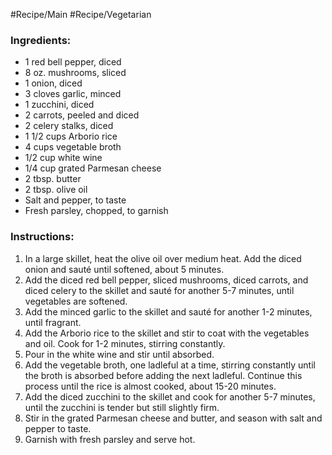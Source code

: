 #Recipe/Main #Recipe/Vegetarian
### Ingredients:
- 1 red bell pepper, diced
- 8 oz. mushrooms, sliced
- 1 onion, diced
- 3 cloves garlic, minced
- 1 zucchini, diced
- 2 carrots, peeled and diced
- 2 celery stalks, diced
- 1 1/2 cups Arborio rice
- 4 cups vegetable broth
- 1/2 cup white wine
- 1/4 cup grated Parmesan cheese
- 2 tbsp. butter
- 2 tbsp. olive oil
- Salt and pepper, to taste
- Fresh parsley, chopped, to garnish
### Instructions:
1. In a large skillet, heat the olive oil over medium heat. Add the diced onion and sauté until softened, about 5 minutes.
2. Add the diced red bell pepper, sliced mushrooms, diced carrots, and diced celery to the skillet and sauté for another 5-7 minutes, until vegetables are softened.
3. Add the minced garlic to the skillet and sauté for another 1-2 minutes, until fragrant.
4. Add the Arborio rice to the skillet and stir to coat with the vegetables and oil. Cook for 1-2 minutes, stirring constantly.
5. Pour in the white wine and stir until absorbed.
6. Add the vegetable broth, one ladleful at a time, stirring constantly until the broth is absorbed before adding the next ladleful. Continue this process until the rice is almost cooked, about 15-20 minutes.
7. Add the diced zucchini to the skillet and cook for another 5-7 minutes, until the zucchini is tender but still slightly firm.
8. Stir in the grated Parmesan cheese and butter, and season with salt and pepper to taste.
9. Garnish with fresh parsley and serve hot.